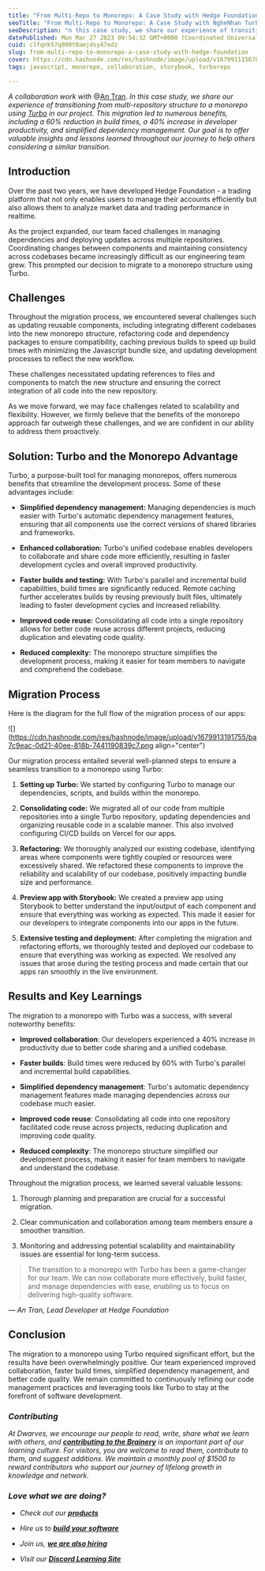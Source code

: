 ```yaml
---
title: "From Multi-Repo to Monorepo: A Case Study with Hedge Foundation"
seoTitle: "From Multi-Repo to Monorepo: A Case Study with NgheNhan Turbo Monorepo"
seoDescription: "n this case study, we share our experience of transitioning from multi-repository structure to a monorepo using Turbo in our project."
datePublished: Mon Mar 27 2023 09:54:32 GMT+0000 (Coordinated Universal Time)
cuid: clfqnk57q000t0amjdsy47edz
slug: from-multi-repo-to-monorepo-a-case-study-with-hedge-foundation
cover: https://cdn.hashnode.com/res/hashnode/image/upload/v1679911156788/b05e11ec-4b3b-470d-b27f-4b70f66ae829.png
tags: javascript, monorepo, collaboration, storybook, turborepo

---
```


*A collaboration work with* @[An Tran](@antran92it). *In this case study, we share our experience of transitioning from multi-repository structure to a monorepo using* [*Turbo*](https://radar.d.foundation/Turborepo-0dd18b38468c4859a8beaae7bf6c511c) *in our project. This migration led to numerous benefits, including a 60% reduction in build times, a 40% increase in developer productivity, and simplified dependency management. Our goal is to offer valuable insights and lessons learned throughout our journey to help others considering a similar transition.*

## Introduction

Over the past two years, we have developed Hedge Foundation - a trading platform that not only enables users to manage their accounts efficiently but also allows them to analyze market data and trading performance in realtime.

As the project expanded, our team faced challenges in managing dependencies and deploying updates across multiple repositories. Coordinating changes between components and maintaining consistency across codebases became increasingly difficult as our engineering team grew. This prompted our decision to migrate to a monorepo structure using Turbo.

## Challenges

Throughout the migration process, we encountered several challenges such as updating reusable components, including integrating different codebases into the new monorepo structure, refactoring code and dependency packages to ensure compatibility, caching previous builds to speed up build times with minimizing the Javascript bundle size, and updating development processes to reflect the new workflow.

These challenges necessitated updating references to files and components to match the new structure and ensuring the correct integration of all code into the new repository.

As we move forward, we may face challenges related to scalability and flexibility. However, we firmly believe that the benefits of the monorepo approach far outweigh these challenges, and we are confident in our ability to address them proactively.

## **Solution: Turbo and the Monorepo Advantage**

Turbo, a purpose-built tool for managing monorepos, offers numerous benefits that streamline the development process. Some of these advantages include:

* **Simplified dependency management:** Managing dependencies is much easier with Turbo's automatic dependency management features, ensuring that all components use the correct versions of shared libraries and frameworks.
    
* **Enhanced collaboration:** Turbo's unified codebase enables developers to collaborate and share code more efficiently, resulting in faster development cycles and overall improved productivity.
    
* **Faster builds and testing:** With Turbo's parallel and incremental build capabilities, build times are significantly reduced. Remote caching further accelerates builds by reusing previously built files, ultimately leading to faster development cycles and increased reliability.
    
* **Improved code reuse:** Consolidating all code into a single repository allows for better code reuse across different projects, reducing duplication and elevating code quality.
    
* **Reduced complexity:** The monorepo structure simplifies the development process, making it easier for team members to navigate and comprehend the codebase.
    

## **Migration Process**

Here is the diagram for the full flow of the migration process of our apps:

![](https://cdn.hashnode.com/res/hashnode/image/upload/v1679913191755/ba7c9eac-0d21-40ee-818b-7441190839c7.png align="center")

Our migration process entailed several well-planned steps to ensure a seamless transition to a monorepo using Turbo:

1. **Setting up Turbo:** We started by configuring Turbo to manage our dependencies, scripts, and builds within the monorepo.
    
2. **Consolidating code:** We migrated all of our code from multiple repositories into a single Turbo repository, updating dependencies and organizing reusable code in a scalable manner. This also involved configuring CI/CD builds on Vercel for our apps.
    
3. **Refactoring:** We thoroughly analyzed our existing codebase, identifying areas where components were tightly coupled or resources were excessively shared. We refactored these components to improve the reliability and scalability of our codebase, positively impacting bundle size and performance.
    
4. **Preview app with Storybook:** We created a preview app using Storybook to better understand the input/output of each component and ensure that everything was working as expected. This made it easier for our developers to integrate components into our apps in the future.
    
5. **Extensive testing and deployment:** After completing the migration and refactoring efforts, we thoroughly tested and deployed our codebase to ensure that everything was working as expected. We resolved any issues that arose during the testing process and made certain that our apps ran smoothly in the live environment.
    

## Results **and Key Learnings**

The migration to a monorepo with Turbo was a success, with several noteworthy benefits:

* **Improved collaboration**: Our developers experienced a 40% increase in productivity due to better code sharing and a unified codebase.
    
* **Faster builds**: Build times were reduced by 60% with Turbo's parallel and incremental build capabilities.
    
* **Simplified dependency management**: Turbo's automatic dependency management features made managing dependencies across our codebase much easier.
    
* **Improved code reuse**: Consolidating all code into one repository facilitated code reuse across projects, reducing duplication and improving code quality.
    
* **Reduced complexity**: The monorepo structure simplified our development process, making it easier for team members to navigate and understand the codebase.
    

Throughout the migration process, we learned several valuable lessons:

1. Thorough planning and preparation are crucial for a successful migration.
    
2. Clear communication and collaboration among team members ensure a smoother transition.
    
3. Monitoring and addressing potential scalability and maintainability issues are essential for long-term success.
    

> The transition to a monorepo with Turbo has been a game-changer for our team. We can now collaborate more effectively, build faster, and manage dependencies with ease, enabling us to focus on delivering high-quality software.

— *An Tran, Lead Developer at Hedge Foundation*

## Conclusion

The migration to a monorepo using Turbo required significant effort, but the results have been overwhelmingly positive. Our team experienced improved collaboration, faster build times, simplified dependency management, and better code quality. We remain committed to continuously refining our code management practices and leveraging tools like Turbo to stay at the forefront of software development.

### ***Contributing***

*At Dwarves, we encourage our people to read, write, share what we learn with others, and* [***contributing to the Brainery***](https://brain.d.foundation/CONTRIBUTING) *is an important part of our learning culture. For visitors, you are welcome to read them, contribute to them, and suggest additions. We maintain a monthly pool of $1500 to reward contributors who support our journey of lifelong growth in knowledge and network.*

### *Love what we are doing?*

* *Check out our* [***products***](https://superbits.co/)
    
* *Hire us to* [***build your software***](https://d.foundation/)
    
* *Join us,* [***we are also hiring***](https://github.com/dwarvesf/WeAreHiring)
    
* *Visit our* [***Discord Learning Site***](https://discord.gg/dzNBpNTVEZ)
